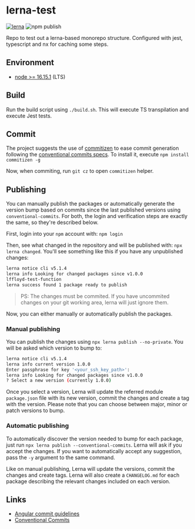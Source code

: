 # lerna-test
[![lerna](https://img.shields.io/badge/maintained%20with-lerna-cc00ff.svg)](https://lerna.js.org/)
![npm publish](https://github.com/lffloyd/lerna-test/actions/workflows/publish.yaml/badge.svg)

Repo to test out a lerna-based monorepo structure. Configured with jest, typescript and nx for caching some steps.

## Environment
* [node >= 16.15.1](https://nodejs.org/en/download/) (LTS)

## Build
Run the build script using ```./build.sh```. This will execute TS transpilation and execute Jest tests.

## Commit
The project suggests the use of [commitizen](https://github.com/commitizen/cz-cli) to ease commit generation following the [conventional commits specs](#links). To install it, execute `npm install commitizen -g`

Now, when commiting, run `git cz` to open `commitizen` helper.

## Publishing
You can manually publish the packages or automatically generate the version bump based on commits since the last published versions using `conventional-commits`. For both, the login and verification steps are exactly the same, so they're described below.

First, login into your `npm` account with: `npm login`

Then, see what changed in the repository and will be published with: `npx lerna changed`. You'll see something like this if you have any unpublished changes:
```sh
lerna notice cli v5.1.4
lerna info Looking for changed packages since v1.0.0
lffloyd-test-function
lerna success found 1 package ready to publish
```

> PS: The changes must be commited. If you have uncommited changes on your git working area, lerna will just ignore them.

Now, you can either manually or automatically publish the packages. 

### Manual publishing
You can publish the changes using `npx lerna publish --no-private`. You will be asked which version to bump to:
```sh
lerna notice cli v5.1.4
lerna info current version 1.0.0
Enter passphrase for key '<your_ssh_key_path>':
lerna info Looking for changed packages since v1.0.0
? Select a new version (currently 1.0.0)
```
Once you select a version, Lerna will update the referred module `package.json` file with its new version, commit the changes and create a tag with the version. Please note that you can choose between major, minor or patch versions to bump.

### Automatic publishing
To automatically discover the version needed to bump for each package, just run `npx lerna publish --conventional-commits`. Lerna will ask if you accept the changes. If you want to automatically accept any suggestion, pass the `-y` argument to the same command.

Like on manual publishing, Lerna will update the versions, commit the changes and create tags. Lerna will also create a `CHANGELOG.md` for each package describing the relevant changes included on each version.

## Links

* [Angular commit guidelines](https://github.com/angular/angular/blob/main/CONTRIBUTING.md#-commit-message-format)
* [Conventional Commits](https://www.conventionalcommits.org/en/v1.0.0/)
